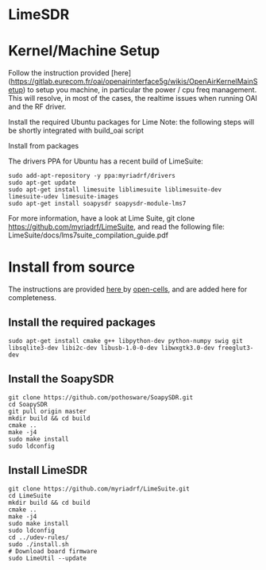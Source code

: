# LimeSDR

# Kernel/Machine Setup

Follow the instruction provided [here] (https://gitlab.eurecom.fr/oai/openairinterface5g/wikis/OpenAirKernelMainSetup) to setup you machine, in particular the power / cpu freq management. This will resolve, in most of the cases, the realtime issues when running OAI and the RF driver.

Install the required Ubuntu packages for Lime
Note: the following steps will be shortly integrated with build_oai script

Install from packages

The drivers PPA for Ubuntu has a recent build of LimeSuite:

    sudo add-apt-repository -y ppa:myriadrf/drivers
    sudo apt-get update
    sudo apt-get install limesuite liblimesuite liblimesuite-dev limesuite-udev limesuite-images
    sudo apt-get install soapysdr soapysdr-module-lms7

For more information, have a look at Lime Suite, git clone https://github.com/myriadrf/LimeSuite, and read the following file: LimeSuite/docs/lms7suite_compilation_guide.pdf

# Install from source

The instructions are provided [here
](https://open-cells.com/index.php/2017/05/10/limesdr-installation/) by [open-cells](https://open-cells.com), and are added here for completeness.

## Install the required packages

    sudo apt-get install cmake g++ libpython-dev python-numpy swig git libsqlite3-dev libi2c-dev libusb-1.0-0-dev libwxgtk3.0-dev freeglut3-dev

## Install the SoapySDR

    git clone https://github.com/pothosware/SoapySDR.git
    cd SoapySDR
    git pull origin master
    mkdir build && cd build
    cmake ..
    make -j4
    sudo make install
    sudo ldconfig

## Install LimeSDR

    git clone https://github.com/myriadrf/LimeSuite.git
    cd LimeSuite
    mkdir build && cd build
    cmake ..
    make -j4
    sudo make install
    sudo ldconfig
    cd ../udev-rules/
    sudo ./install.sh
    # Download board firmware
    sudo LimeUtil --update
